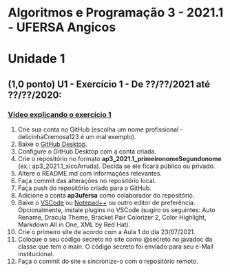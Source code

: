 # Algoritmos e Programação 3 - 2021.1 - UFERSA Angicos

# Unidade 1
## (1,0 ponto) U1 - Exercício 1 - De ??/??/2021 até ??/??/2020:
### [Vídeo explicando o exercício 1](https://drive.google.com/)

1. Crie sua conta no GitHub (escolha um nome profissional - delicinhaCremosa123 é um mal exemplo).
2. Baixe o [GitHub Desktop](https://desktop.github.com/).
3. Configure o GitHub Desktop com a conta criada.
4. Crie o repositório no formato **ap3_2021.1_primeironomeSegundonome** (ex.: ap3_2021.1_xicoArruda). Decida se ele ficará público ou privado.
5. Altere o README.md com informações relevantes.
6. Faça commit das alterações no repositório local.
6. Faça push do repositório criado para o GitHub.
7. Adicione a conta **ap3ufersa** como colaborador do repositório.
8. Baixe o [VSCode](https://code.visualstudio.com/) ou [Notepad++](https://notepad-plus-plus.org/downloads/) ou outro editor de preferência. Opcionalmente, instale plugins no VSCode (sugiro os seguintes: Auto Rename, Dracula Theme, Bracket Pair Colorizer 2, Color Highlight, Markdown All in One, XML by Red Hat).
9. Crie o primeiro site de acordo com a Aula 1 do dia 23/07/2021.
10. Coloque o seu código secreto no site como @secreto no javadoc da classe que tem o main. O código secreto foi enviado para seu e-Mail institucional.
11. Faça o commit do site e sincronize-o com o repositório remoto.
